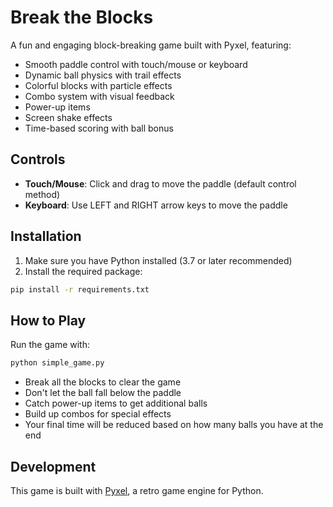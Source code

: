 # Break the Blocks

A fun and engaging block-breaking game built with Pyxel, featuring:

- Smooth paddle control with touch/mouse or keyboard
- Dynamic ball physics with trail effects
- Colorful blocks with particle effects
- Combo system with visual feedback
- Power-up items
- Screen shake effects
- Time-based scoring with ball bonus

## Controls

- **Touch/Mouse**: Click and drag to move the paddle (default control method)
- **Keyboard**: Use LEFT and RIGHT arrow keys to move the paddle

## Installation

1. Make sure you have Python installed (3.7 or later recommended)
2. Install the required package:
```bash
pip install -r requirements.txt
```

## How to Play

Run the game with:
```bash
python simple_game.py
```

- Break all the blocks to clear the game
- Don't let the ball fall below the paddle
- Catch power-up items to get additional balls
- Build up combos for special effects
- Your final time will be reduced based on how many balls you have at the end

## Development

This game is built with [Pyxel](https://github.com/kitao/pyxel), a retro game engine for Python. 
